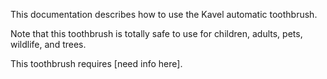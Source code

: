 

This documentation describes how to use the Kavel automatic toothbrush.


Note that this toothbrush is totally safe to use for children, adults, pets, wildlife, and trees.

This toothbrush requires [need info here].